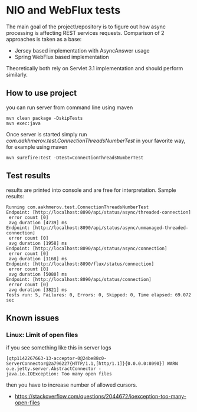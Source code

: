 # NIO and WebFlux tests

The main goal of the project\repository is to figure out how async processing
is affecting REST services requests. Comparison of 2 approaches is taken as a
base:
  * Jersey based implementation with AsyncAnswer usage
  * Spring WebFlux based implementation

Theoretically both rely on Servlet 3.1 implementation and should perform similarly.


## How to use project 

you can run server from command line using maven

```
mvn clean package -DskipTests
mvn exec:java
```

Once server is started simply run _com.aakhmerov.test.ConnectionThreadsNumberTest_ 
in your favorite way, for example using maven 

```
mvn surefire:test -Dtest=ConnectionThreadsNumberTest
```

## Test results

results are printed into console and are free for interpretation. Sample results:

```
Running com.aakhmerov.test.ConnectionThreadsNumberTest
Endpoint: [http://localhost:8090/api/status/async/threaded-connection] 
 error count [0] 
 avg duration [4739] ms
Endpoint: [http://localhost:8090/api/status/async/unmanaged-threaded-connection] 
 error count [0] 
 avg duration [1958] ms
Endpoint: [http://localhost:8090/api/status/async/connection] 
 error count [0] 
 avg duration [1168] ms
Endpoint: [http://localhost:8090/flux/status/connection] 
 error count [0] 
 avg duration [5080] ms
Endpoint: [http://localhost:8090/api/status/connection] 
 error count [0] 
 avg duration [3821] ms
Tests run: 5, Failures: 0, Errors: 0, Skipped: 0, Time elapsed: 69.072 sec
```


## Known issues

### Linux: Limit of open files

if you see something like this in server logs

```
[qtp1142267663-13-acceptor-0@24be88c0-ServerConnector@2a796227{HTTP/1.1,[http/1.1]}{0.0.0.0:8090}] WARN  o.e.jetty.server.AbstractConnector - 
java.io.IOException: Too many open files
```

then you have to increase number of allowed cursors.

* https://stackoverflow.com/questions/2044672/ioexception-too-many-open-files 
